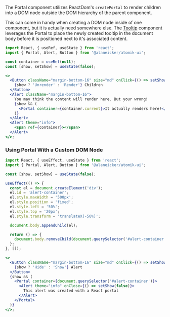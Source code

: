 The Portal component utilizes ReactDom's `createPortal` to render children into a DOM node outside the DOM hierarchy of the parent component.

This can come in handy when creating a DOM node inside of one component, but it is actually need somewhere else. The [Tooltip](/#/Informational/Tooltip) component leverages the Portal to place the newly created tooltip in the document body before it is positioned next to it's associated content.

```jsx
import React, { useRef, useState } from 'react';
import { Portal, Alert, Button } from '@alaneicker/atomik-ui';

const container = useRef(null);
const [show, setShow] = useState(false);

<>
  <Button className="margin-bottom-16" size="md" onClick={() => setShow(!show)}>
    {show ? 'Unrender' : 'Render'} Children
  </Button>
  <Alert className="margin-bottom-16">
    You may think the content will render here. But your wrong!
    {show && (
      <Portal container={container.current}>It actually renders here!</Portal>
    )}
  </Alert>
  <Alert theme="info">
    <span ref={container}></span>
  </Alert>
</>;
```

### Using Portal With a Custom DOM Node

```jsx
import React, { useEffect, useState } from 'react';
import { Portal, Alert, Button } from '@alaneicker/atomik-ui';

const [show, setShow] = useState(false);

useEffect(() => {
  const el = document.createElement('div');
  el.id = 'alert-container';
  el.style.maxWidth = '500px';
  el.style.position = 'fixed';
  el.style.left = '50%';
  el.style.top = '20px';
  el.style.transform = 'translateX(-50%)';

  document.body.appendChild(el);

  return () => {
    document.body.removeChild(document.querySelector('#alert-container'));
  };
}, []);

<>
  <Button className="margin-bottom-16" size="md" onClick={() => setShow(!show)}>
    {show ? 'Hide' : 'Show'} Alert
  </Button>
  {show && (
    <Portal container={document.querySelector('#alert-container')}>
      <Alert theme="info" onClose={() => setShow(false)}>
        This alert was created with a React portal
      </Alert>
    </Portal>
  )}
</>;
```
